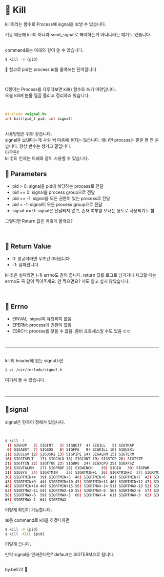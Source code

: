 # 👀 Kill

kill이라는 함수로 Process에 signal을 보낼 수 있습니다.
<br>

기능 때문에 kill이 아니라 send_signal로 해야하는거 아니냐라는 얘기도 있습니다.

<br>
command로는 아래와 같이 쓸 수 있습니다.

```bash
$ kill -9 {pid}
```
🙂 참고로 pid는 process id를 줄여쓰는 단어랍니다

<br>

C쟁이는 Process를 다루다보면 kill() 함수로 쓰기 마련입니다.
<br>
오늘 kill에 눈물 찔끔 흘리고 정리하러 왔습니다.

<br>

```c
#include <signal.h>
int kill(pid_t pid, int signal)
```
<br>
사용방법은 위와 같습니다.
<br>
signal을 보낸다는게 사실 썩 마음에 들지는 않습니다.
왜냐면 process는 말을 잘 안 듣습니다.
항상 변수는 생기고 말입니다.

<br>
아무튼!!  
<br>
kill()의 인자는 아래와 같이 사용할 수 있습니다.

<br>

## 🌱 Parameters
- pid > 0: signal을 pid에 해당하는 process로 전달
- pid == 0: signal을 process group으로 전달
- pid == -1: signal을 모든 권한이 있는 process로 전달
- pid < -1: signal이 모든 process group으로 전달
- signal == 0: signal은 전달되지 않고, 존재 여부를 보내는 용도로 사용되기도 함

그렇다면 Return 값은 어떻게 올까요?

<br>

## 🌱 Return Value

- 0: 성공이라면 무조건 0이랍니다
- -1: 실패랍니다

kill()은 실패라면 (-1) errno도 같이 줍니다.
return 값를 로그로 남기거나 체크할 때는 errno도 꼭 같이 찍어주세요.
안 찍으면요? 저도 알고 싶지 않았습니다.

<br>

## 🌱 Errno
- EINVAL: signal이 유효하지 않음
- EPERM: process에 권한이 없음
- ESRCH: process를 찾을 수 없음. 좀비 프로세스일 수도 있음 ㄷㄷ

<br>

---
<br>
kill의 header에 있는 signal.h은 

<br>

```bash
$ vi /usr/include/signal.h
```
여기서 볼 수 있습니다.

<br>

---
## 🌱signal 
signal은 항목이 정해져 있습니다.

<br>

```bash
$ kill -l
 1) SIGHUP	 2) SIGINT	 3) SIGQUIT	 4) SIGILL	 5) SIGTRAP
 6) SIGABRT	 7) SIGBUS	 8) SIGFPE	 9) SIGKILL	10) SIGUSR1
11) SIGSEGV	12) SIGUSR2	13) SIGPIPE	14) SIGALRM	15) SIGTERM
16) SIGSTKFLT	17) SIGCHLD	18) SIGCONT	19) SIGSTOP	20) SIGTSTP
21) SIGTTIN	22) SIGTTOU	23) SIGURG	24) SIGXCPU	25) SIGXFSZ
26) SIGVTALRM	27) SIGPROF	28) SIGWINCH	29) SIGIO	30) SIGPWR
31) SIGSYS	34) SIGRTMIN	35) SIGRTMIN+1	36) SIGRTMIN+2	37) SIGRTMIN+3
38) SIGRTMIN+4	39) SIGRTMIN+5	40) SIGRTMIN+6	41) SIGRTMIN+7	42) SIGRTMIN+8
43) SIGRTMIN+9	44) SIGRTMIN+10	45) SIGRTMIN+11	46) SIGRTMIN+12	47) SIGRTMIN+13
48) SIGRTMIN+14	49) SIGRTMIN+15	50) SIGRTMAX-14	51) SIGRTMAX-13	52) SIGRTMAX-12
53) SIGRTMAX-11	54) SIGRTMAX-10	55) SIGRTMAX-9	56) SIGRTMAX-8	57) SIGRTMAX-7
58) SIGRTMAX-6	59) SIGRTMAX-5	60) SIGRTMAX-4	61) SIGRTMAX-3	62) SIGRTMAX-2
63) SIGRTMAX-1	64) SIGRTMAX
```
이렇게 확인이 가능합니다.

보통 command로 kill을 하겠다하면

```bash
$ kill -9 {pid}
$ kill -KILL {pid}
```
이렇게 씁니다.

만약 signal을 안써준다면?
default는 SIGTERM으로 됩니다.

<br>
by.bell22 🙂
